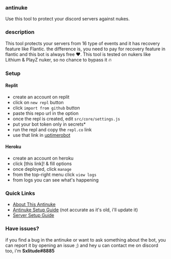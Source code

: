 ### antinuke
Use this tool to protect your discord servers against nukes.

### description
This tool protects your servers from 16 type of events and it has recovery feature like Flantic. the difference is, you need to pay for recovery feature in flantic and this bot is always free ❤️. This tool is tested on nukers like Lithium & PlayZ nuker, so no chance to bypass it 🔥

### Setup
#### Replit
- create an account on replit
- click on `new repl` button
- click `import from github` button
- paste this repo url in the option
- once the repl is created, edit `src/core/settings.js`
- put your bot token only in secrets*
- run the repl and copy the `repl.co` link
- use that link in [uptimerobot](https://uptimerobot.com)
#### Heroku
- create an account on heroku
- click [this link]! & fill options
- once deployed, click `manage`
- from the top-right menu click `view logs`
- from logs you can see what's happening


### Quick Links
- [About This Antinuke](https://github.com/Sxlitude/antinuke/blob/main/Guide/Intro/AboutThisAntinuke.md)
- [Antinuke Setup Guide](https://github.com/Sxlitude/antinuke/blob/main/Guide/Intro/ToolSetupGuide.md) (not accurate as it's old, i'll update it)
- [Server Setup Guide](https://github.com/Sxlitude/antinuke/blob/main/Guide/Intro/ServerSetupGuide.md)


### Have issues?
if you find a bug in the antinuke or want to ask something about the bot, you can report it by opening an issue ;)
and hey u can contact me on discord too, i'm **Sxlitude#8885**
